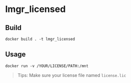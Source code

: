 # lmgr_licensed

## Build

```
docker build . -t lmgr_licensed
```

## Usage

```
docker run -v /YOUR/LICENSE/PATH:/mnt
```

> Tips:
>   Make sure your license file named `license.lic`
>  
